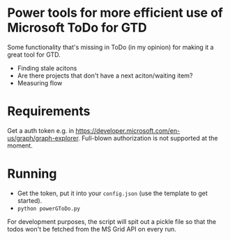 # Power tools for more efficient use of Microsoft ToDo for GTD

Some functionality that's missing in ToDo (in my opinion) for making it a great tool for GTD.

- Finding stale acitons
- Are there projects that don't have a next aciton/waiting item?
- Measuring flow

# Requirements

Get a auth token e.g. in https://developer.microsoft.com/en-us/graph/graph-explorer. Full-blown authorization is not supported at the moment.

# Running

- Get the token, put it into your `config.json` (use the template to get started).
- `python powerGToDo.py`

For development purposes, the script will spit out a pickle file so that the todos won't be fetched from the MS Grid API on every run.